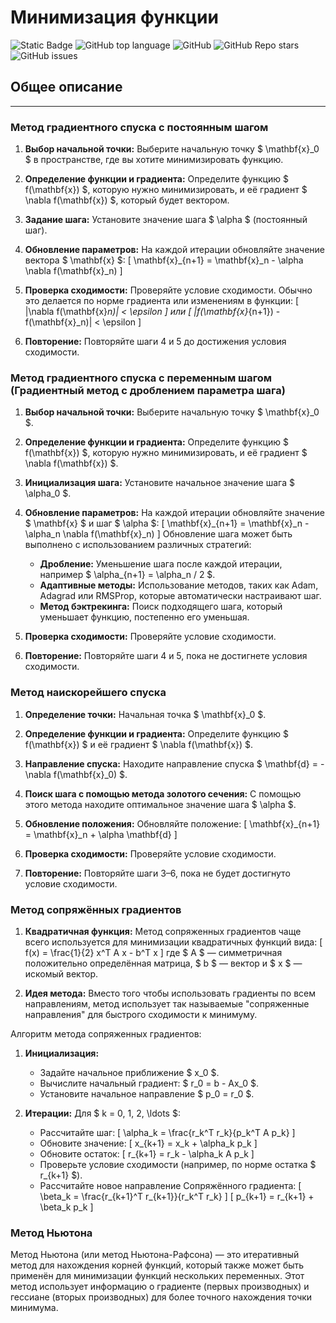 ﻿# Минимизация функции

![Static Badge](https://img.shields.io/badge/Yamemik-gradients)
![GitHub top language](https://img.shields.io/github/languages/top/Yamemik/min-function-gradients)
![GitHub](https://img.shields.io/github/license/Yamemik/min-function-gradients)
![GitHub Repo stars](https://img.shields.io/github/stars/Yamemik/min-function-gradients)
![GitHub issues](https://img.shields.io/github/issues/Yamemik/min-function-gradients)


## Общее описание
_____
### Метод градиентного спуска с постоянным шагом
1. **Выбор начальной точки:** Выберите начальную точку $ \mathbf{x}_0 $ в пространстве, где вы хотите минимизировать функцию.

2. **Определение функции и градиента:** Определите функцию $ f(\mathbf{x}) $, которую нужно минимизировать, и её градиент $ \nabla f(\mathbf{x}) $, который будет вектором.

3. **Задание шага:** Установите значение шага $ \alpha $ (постоянный шаг).

4. **Обновление параметров:** На каждой итерации обновляйте значение вектора $ \mathbf{x} $:
   \[
   \mathbf{x}_{n+1} = \mathbf{x}_n - \alpha \nabla f(\mathbf{x}_n)
   \]

5. **Проверка сходимости:** Проверяйте условие сходимости. Обычно это делается по норме градиента или изменениям в функции:
   \[
   \|\nabla f(\mathbf{x}_n)\| < \epsilon
   \]
   или
   \[
   |f(\mathbf{x}_{n+1}) - f(\mathbf{x}_n)| < \epsilon
   \]

6. **Повторение:** Повторяйте шаги 4 и 5 до достижения условия сходимости.

### Метод градиентного спуска с переменным шагом (Градиентный метод с дроблением параметра шага)

1. **Выбор начальной точки:** Выберите начальную точку $ \mathbf{x}_0 $.

2. **Определение функции и градиента:** Определите функцию $ f(\mathbf{x}) $, которую нужно минимизировать, и её градиент $ \nabla f(\mathbf{x}) $.

3. **Инициализация шага:** Установите начальное значение шага $ \alpha_0 $.

4. **Обновление параметров:** На каждой итерации обновляйте значение $ \mathbf{x} $ и шаг $ \alpha $:
   \[
   \mathbf{x}_{n+1} = \mathbf{x}_n - \alpha_n \nabla f(\mathbf{x}_n)
   \]
   Обновление шага может быть выполнено с использованием различных стратегий:

   - **Дробление:** Уменьшение шага после каждой итерации, например $ \alpha_{n+1} = \alpha_n / 2 $.
   - **Адаптивные методы:** Использование методов, таких как Adam, Adagrad или RMSProp, которые автоматически настраивают шаг.
   - **Метод бэктрекинга:** Поиск подходящего шага, который уменьшает функцию, постепенно его уменьшая.

5. **Проверка сходимости:** Проверяйте условие сходимости.

6. **Повторение:** Повторяйте шаги 4 и 5, пока не достигнете условия сходимости.

### Метод наискорейшего спуска
1. **Определение точки:** Начальная точка $ \mathbf{x}_0 $.

2. **Определение функции и градиента:** Определите функцию $ f(\mathbf{x}) $ и её градиент $ \nabla f(\mathbf{x}) $.

3. **Направление спуска:** Находите направление спуска $ \mathbf{d} = -\nabla f(\mathbf{x}_0) $.

4. **Поиск шага с помощью метода золотого сечения:** С помощью этого метода находите оптимальное значение шага $ \alpha $.

5. **Обновление положения:** Обновляйте положение:
   \[
   \mathbf{x}_{n+1} = \mathbf{x}_n + \alpha \mathbf{d}
   \]

6. **Проверка сходимости:** Проверяйте условие сходимости.

7. **Повторение:** Повторяйте шаги 3–6, пока не будет достигнуто условие сходимости.

### Метод сопряжённых градиентов
1. **Квадратичная функция:** Метод сопряженных градиентов чаще всего используется для минимизации квадратичных функций вида:
   \[
   f(x) = \frac{1}{2} x^T A x - b^T x
   \]
   где $ A $ — симметричная положительно определённая матрица, $ b $ — вектор и $ x $ — искомый вектор.

2. **Идея метода:** Вместо того чтобы использовать градиенты по всем направлениям, метод использует так называемые "сопряженные направления" для быстрого сходимости к минимуму.

 Алгоритм метода сопряженных градиентов:

1. **Инициализация:**
   - Задайте начальное приближение $ x_0 $.
   - Вычислите начальный градиент: $ r_0 = b - Ax_0 $.
   - Установите начальное направление $ p_0 = r_0 $.

2. **Итерации:**
   Для $ k = 0, 1, 2, \ldots $:
   - Рассчитайте шаг:
     \[
     \alpha_k = \frac{r_k^T r_k}{p_k^T A p_k}
     \]
   - Обновите значение:
     \[
     x_{k+1} = x_k + \alpha_k p_k
     \]
   - Обновите остаток:
     \[
     r_{k+1} = r_k - \alpha_k A p_k
     \]
   - Проверьте условие сходимости (например, по норме остатка $ r_{k+1} $).
   - Рассчитайте новое направление Сопряжённого градиента:
     \[
     \beta_k = \frac{r_{k+1}^T r_{k+1}}{r_k^T r_k}
     \]
     \[
     p_{k+1} = r_{k+1} + \beta_k p_k
     \]

### Метод Ньютона
Метод Ньютона (или метод Ньютона-Рафсона) — это итеративный метод для нахождения корней функций, который также может быть применён для минимизации функций нескольких переменных. Этот метод использует информацию о градиенте (первых производных) и гессиане (вторых производных) для более точного нахождения точки минимума.